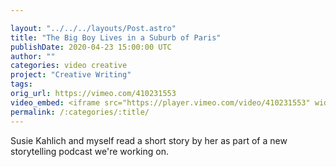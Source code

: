```yaml
---

layout: "../../../layouts/Post.astro"
title: "The Big Boy Lives in a Suburb of Paris"
publishDate: 2020-04-23 15:00:00 UTC
author: ""
categories: video creative
project: "Creative Writing"
tags: 
orig_url: https://vimeo.com/410231553
video_embed: <iframe src="https://player.vimeo.com/video/410231553" width="640" height="360" frameborder="0" allow="autoplay; fullscreen" allowfullscreen></iframe><p><a href="https://vimeo.com/410231553">The Big Boy Lives in a Suburb of Paris</a> from <a href="https://vimeo.com/singenetwork">Susie Kahlich</a> on <a href="https://vimeo.com">Vimeo</a>.</p>
permalink: /:categories/:title/
---
```


Susie Kahlich and myself read a short story by her as part of a new storytelling podcast we're working on.